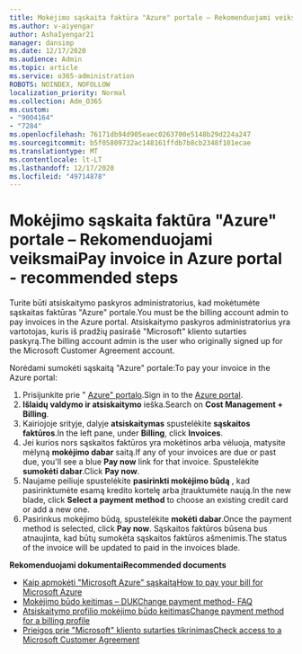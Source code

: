 ```yaml
---
title: Mokėjimo sąskaita faktūra "Azure" portale – Rekomenduojami veiksmai
ms.author: v-aiyengar
author: AshaIyengar21
manager: dansimp
ms.date: 12/17/2020
ms.audience: Admin
ms.topic: article
ms.service: o365-administration
ROBOTS: NOINDEX, NOFOLLOW
localization_priority: Normal
ms.collection: Adm_O365
ms.custom:
- "9004164"
- "7284"
ms.openlocfilehash: 76171db94d905eaec0263700e5148b29d224a247
ms.sourcegitcommit: b5f05809732ac148161ffdb7b8cb2348f101ecae
ms.translationtype: MT
ms.contentlocale: lt-LT
ms.lasthandoff: 12/17/2020
ms.locfileid: "49714878"
---
```

# <a name="pay-invoice-in-azure-portal---recommended-steps"></a><span data-ttu-id="26971-102">Mokėjimo sąskaita faktūra "Azure" portale – Rekomenduojami veiksmai</span><span class="sxs-lookup"><span data-stu-id="26971-102">Pay invoice in Azure portal - recommended steps</span></span>

<span data-ttu-id="26971-103">Turite būti atsiskaitymo paskyros administratorius, kad mokėtumėte sąskaitas faktūras "Azure" portale.</span><span class="sxs-lookup"><span data-stu-id="26971-103">You must be the billing account admin to pay invoices in the Azure portal.</span></span> <span data-ttu-id="26971-104">Atsiskaitymo paskyros administratorius yra vartotojas, kuris iš pradžių pasirašė "Microsoft" kliento sutarties paskyrą.</span><span class="sxs-lookup"><span data-stu-id="26971-104">The billing account admin is the user who originally signed up for the Microsoft Customer Agreement account.</span></span> 

<span data-ttu-id="26971-105">Norėdami sumokėti sąskaitą "Azure" portale:</span><span class="sxs-lookup"><span data-stu-id="26971-105">To pay your invoice in the Azure portal:</span></span> 

1. <span data-ttu-id="26971-106">Prisijunkite prie " [Azure" portalo](https://portal.azure.com/).</span><span class="sxs-lookup"><span data-stu-id="26971-106">Sign in to the [Azure portal](https://portal.azure.com/).</span></span>
1. <span data-ttu-id="26971-107">**Išlaidų valdymo ir atsiskaitymo** ieška.</span><span class="sxs-lookup"><span data-stu-id="26971-107">Search on **Cost Management + Billing**.</span></span>
1. <span data-ttu-id="26971-108">Kairiojoje srityje, dalyje **atsiskaitymas** spustelėkite **sąskaitos faktūros**.</span><span class="sxs-lookup"><span data-stu-id="26971-108">In the left pane, under **Billing**, click **Invoices**.</span></span>
1. <span data-ttu-id="26971-109">Jei kurios nors sąskaitos faktūros yra mokėtinos arba vėluoja, matysite mėlyną **mokėjimo dabar** saitą.</span><span class="sxs-lookup"><span data-stu-id="26971-109">If any of your invoices are due or past due, you'll see a blue **Pay now** link for that invoice.</span></span> <span data-ttu-id="26971-110">Spustelėkite **sumokėti dabar**.</span><span class="sxs-lookup"><span data-stu-id="26971-110">Click **Pay now**.</span></span>
1. <span data-ttu-id="26971-111">Naujame peiliuje spustelėkite **pasirinkti mokėjimo būdą** , kad pasirinktumėte esamą kredito kortelę arba įtrauktumėte naują.</span><span class="sxs-lookup"><span data-stu-id="26971-111">In the new blade, click **Select a payment method** to choose an existing credit card or add a new one.</span></span>
1. <span data-ttu-id="26971-112">Pasirinkus mokėjimo būdą, spustelėkite **mokėti dabar**.</span><span class="sxs-lookup"><span data-stu-id="26971-112">Once the payment method is selected, click **Pay now**.</span></span>
<span data-ttu-id="26971-113">Sąskaitos faktūros būsena bus atnaujinta, kad būtų sumokėta sąskaitos faktūros ašmenimis.</span><span class="sxs-lookup"><span data-stu-id="26971-113">The status of the invoice will be updated to paid in the invoices blade.</span></span>

<span data-ttu-id="26971-114">**Rekomenduojami dokumentai**</span><span class="sxs-lookup"><span data-stu-id="26971-114">**Recommended documents**</span></span>

- [<span data-ttu-id="26971-115">Kaip apmokėti "Microsoft Azure" sąskaitą</span><span class="sxs-lookup"><span data-stu-id="26971-115">How to pay your bill for Microsoft Azure</span></span>](https://docs.microsoft.com/azure/cost-management-billing/understand/pay-bill)
- [<span data-ttu-id="26971-116">Mokėjimo būdo keitimas – DUK</span><span class="sxs-lookup"><span data-stu-id="26971-116">Change payment method- FAQ</span></span>](https://docs.microsoft.com/azure/billing/billing-how-to-change-credit-card?WT.mc_id=Portal-Microsoft_Azure_Support#frequently-asked-questions)
- [<span data-ttu-id="26971-117">Atsiskaitymo profilio mokėjimo būdo keitimas</span><span class="sxs-lookup"><span data-stu-id="26971-117">Change payment method for a billing profile</span></span>](https://docs.microsoft.com/azure/cost-management-billing/manage/change-credit-card?WT.mc_id=Portal-Microsoft_Azure_Support#manage-credit-cards-for-a-microsoft-customer-agreement)
- [<span data-ttu-id="26971-118">Prieigos prie "Microsoft" kliento sutarties tikrinimas</span><span class="sxs-lookup"><span data-stu-id="26971-118">Check access to a Microsoft Customer Agreement</span></span>](https://docs.microsoft.com/azure/cost-management-billing/manage/change-credit-card?WT.mc_id=Portal-Microsoft_Azure_Support%22%20%5Cl%20%22manage-credit-cards-for-a-microsoft-customer-agreement%22%20%5Ct%20%22_blank#check-the-type-of-your-account)